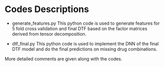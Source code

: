 # Codes Descriptions

* generate_features.py
This python code is used to generate features for 5 fold cross validation and final DTF based on the factor matrices derived from tensor decomposition.

* dtf_final.py
This python code is used to implement the DNN of the final DTF model and do the final predictions on missing drug combinations.


More detailed comments are given along with the codes.